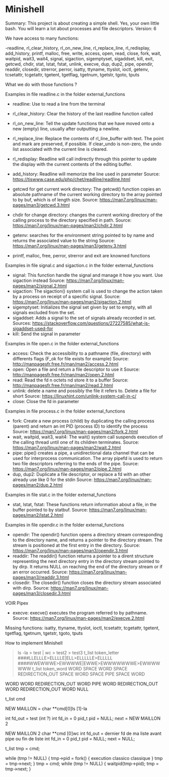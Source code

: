 # Minishell

Summary:
This project is about creating a simple shell.
Yes, your own little bash.
You will learn a lot about processes and file descriptors.
Version: 6

We have access to many functions:

-readline, rl_clear_history, rl_on_new_line, rl_replace_line, rl_redisplay, add_history, printf, malloc, free, write, access, open, read, close, fork, wait, waitpid, wait3, wait4, signal, sigaction, sigemptyset, sigaddset, kill, exit, getcwd, chdir, stat, lstat, fstat, unlink, execve, dup, dup2, pipe, opendir, readdir, closedir, strerror, perror, isatty, ttyname, ttyslot, ioctl, getenv, tcsetattr, tcgetattr, tgetent, tgetflag, tgetnum, tgetstr, tgoto, tputs

What we do with those functions ?

Examples in file readline.c in the folder external_functions
- readline: Use to read a line from the terminal
- rl_clear_history: Clear the history of the last readline function called
- rl_on_new_line: Tell the update functions that we have moved onto a new (empty) line, usually after outputting a newline. 
- rl_replace_line: Replace the contents of rl_line_buffer with text. The point and mark are preserved, if possible. If clear_undo is non-zero, the undo list associated with the current line is cleared. 
- rl_redisplay: Readline will call indirectly through this pointer to update the display with the current contents of the editing buffer.
- add_history: Readline will memorize the line used in parameter
	Source: https://tiswww.case.edu/php/chet/readline/readline.html
- getcwd for get current work directory: The getcwd() function copies an absolute pathname of the current working directory to the array pointed to by buf, which is of length size.
	Source: https://man7.org/linux/man-pages/man3/getcwd.3.html
- chdir for change directory: changes the current working directory of the calling process to the directory specified in path.
	Source: https://man7.org/linux/man-pages/man2/chdir.2.html
- getenv: searches for the environment string pointed to by name and returns the associated value to the string
	Source: https://man7.org/linux/man-pages/man3/getenv.3.html

- printf, malloc, free, perror, strerror and exit are knowned functions

Examples in file signal.c and sigaction.c in the folder external_functions
- signal: This function handle the signal and manage it how you want. Use sigaction instead
	Source: https://man7.org/linux/man-pages/man2/signal.2.html
- sigaction: The sigaction() system call is used to change the action taken by a process on receipt of a specific signal.
	Source: https://man7.org/linux/man-pages/man2/sigaction.2.html
- sigemptyset: Initializes the signal set given by set to empty, with all signals excluded from the set.
- sigaddset: Adds a signal to the set of signals already recorded in set.
	Sources: https://stackoverflow.com/questions/27227585/what-is-sigaddset-used-for
- kill: Send the signal in parameter
			
Examples in file open.c in the folder external_functions
- access: Check the accessibility to a pathname (file, directory) with differents flags (F_ok for file exists for example)
	Source: http://manpagesfr.free.fr/man/man2/access.2.html
- open: Open a file and return a file descriptor to use it
	Source: http://manpagesfr.free.fr/man/man2/open.2.html
- read: Read the fd n octets nd store it to a buffer
	Source: http://manpagesfr.free.fr/man/man2/read.2.html
- unlink: delete a name and possibly the file it refers to. Delete a file for short
	Source: https://linuxhint.com/unlink-system-call-in-c/
- close: Close the fd in parameter

Examples in file process.c in the folder external_functions
- fork: Create a new process (child) by duplicating the calling process (parent) and return an int PID (process ID) to identify the process
	Source: https://man7.org/linux/man-pages/man2/fork.2.html
- wait, waitpid, wait3, wait4: The wait() system call suspends execution of the calling thread until one of its children terminates.
	Source: https://man7.org/linux/man-pages/man2/wait.2.html
- pipe: pipe() creates a pipe, a unidirectional data channel that can be used for interprocess communication. The array pipefd is used to return two file descriptors referring to the ends of the pipe.
	Source: https://man7.org/linux/man-pages/man2/pipe.2.html
- dup, dup2: Duplicate a file descriptor, or replace a fd with an other already use like 0 for the stdin
	Source: https://man7.org/linux/man-pages/man2/dup.2.html
	
Examples in file stat.c in the folder external_functions
- stat, lstat, fstat: These functions return information about a file, in the buffer pointed to by statbuf.
	Source: https://man7.org/linux/man-pages/man2/lstat.2.html

Examples in file opendir.c in the folder external_functions
- opendir: The opendir() function opens a directory stream corresponding to the directory name, and returns a pointer to the directory stream.  The stream is positioned at the first entry in the directory.
	Source: https://man7.org/linux/man-pages/man3/opendir.3.html
- readdir: The readdir() function returns a pointer to a dirent structure representing the next directory entry in the directory stream pointed to by dirp.  It returns NULL on reaching the end of the directory stream or if an error occurred.
	Source: https://man7.org/linux/man-pages/man3/readdir.3.html
- closedir: The closedir() function closes the directory stream associated with dirp.
	Source: https://man7.org/linux/man-pages/man3/closedir.3.html

VOIR Pipex
- execve: execve() executes the program referred to by pathname.
	Source: https://man7.org/linux/man-pages/man2/execve.2.html

Missing functions: isatty, ttyname, ttyslot, ioctl, tcsetattr, tcgetattr, tgetent, tgetflag, tgetnum, tgetstr, tgoto, tputs


How to implement Minishell

 > ls -la > test | wc > test2 > test3
t_list token_letter
####LLELLLE>ELLLLE|ELL>ELLLLLE>ELLLLL
####WWEWWWE>EWWWWE|EWWE>EWWWWWWWE>EWWWWWWW
t_list token_word
WORD
SPACE
WORD
SPACE
REDIRECTION_OUT
SPACE
WORD
SPACE
PIPE
SPACE
WORD


WORD
WORD
REDIRECTION_OUT
WORD
PIPE
WORD
REDIRECTION_OUT
WORD
REDIRECTION_OUT
WORD
NULL


t_list cmd

NEW MAILLON =
char **cmd[0]ls
          [1]-la

int fd_out = test (int ?)
int fd_in = 0
pid_t pid = NULL;
next = NEW MAILLON 2

NEW MAILLON 2
char **cmd [0]wc
int fd_out = dernier fd de ma liste avant pipe ou fin de liste
int fd_in = 0
pid_t pid = NULL;
next = NULL;

t_list tmp = cmd;

while (tmp != NULL)
{
    tmp->pid = fork()
    {
        execution classico classique
    }
    tmp = tmp->next;
}
tmp = cmd;
while (tmp != NULL)
{
    waitpid(tmp->pid);
    tmp = tmp->next;
}
